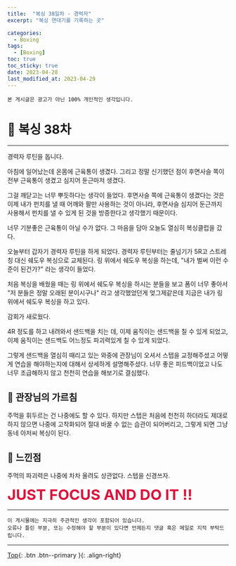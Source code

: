 ```yaml
---
title:  "복싱 38일차 - 경력자"
excerpt: "복싱 연대기를 기록하는 곳"

categories:
  - Boxing
tags:
  - [Boxing]
toc: true
toc_sticky: true
date: 2023-04-28
last_modified_at: 2023-04-29
---
```


    본 게시글은 광고가 아닌 100% 개인적인 생각입니다.

# 🥊 복싱 38차 
<hr style="width:100%" />

경력자 루틴을 돕니다.  

아침에 일어났는데 온몸에 근육통이 생겼다.
그리고 정말 신기했던 점이 후면사슬 쪽이 전부 근육통이 생겼고 심지어 둔근마저 생겼다.

그걸 깨닫고는 너무 뿌듯하다는 생각이 들었다.
후면사슬 쪽에 근육통이 생겼다는 것은 이제 내가 펀치를 낼 때 어깨와 팔만 사용하는 것이 아니라, 후면사슬 심지어 둔근까지 사용해서 펀치를 낼 수 있게 된 것을 방증한다고 생각했기 때문이다.

너무 기분좋은 근육통이 아닐 수가 없다.
그 마음을 담아 오늘도 열심히 복싱클럽을 갔다.

오늘부터 갑자기 경력자 루틴을 하게 되었다.
경력자 루틴부터는 줄넘기가 5R고 스트레칭 대신 쉐도우 복싱으로 교체된다.
링 위에서 쉐도우 복싱을 하는데, "내가 벌써 이런 수준이 된건가?" 라는 생각이 들었다. 

처음 복싱을 배웠을 때는 링 위에서 쉐도우 복싱을 하시는 분들을 보고 폼이 너무 좋아서 "저 분들은 정말 오래된 분이시구나" 라고 생각했었던게 엊그제같은데 지금은 내가 링 위에서 쉐도우 복싱을 하고 있다.

감회가 새로웠다.

4R 정도를 하고 내려와서 샌드백을 치는 데, 이제 움직이는 샌드백을 칠 수 있게 되었고, 이제 움직이는 샌드백도 어느정도 파괴력있게 칠 수 있게 되었다.

그렇게 샌드백을 열심히 때리고 있는 와중에 관장님이 오셔서 스텝을 교정해주셨고 어떻게 연습을 해야하는지에 대해서 상세하게 설명해주셨다.
너무 좋은 피드백이었고 나도 너무 조급해하지 않고 천천히 연습을 해보기로 결심했다.

## 🎯 관장님의 가르침

주먹을 휘두르는 건 나중에도 할 수 있다.
하지만 스텝은 처음에 천천히 하더라도 제대로 하지 않으면 나중에 고착화되어 절대 바꿀 수 없는 습관이 되어버리고, 그렇게 되면 그냥 동네 아저씨 복싱이 된다.

## 🤣 느낀점

주먹의 파괴력은 나중에 차차 올려도 상관없다.
스텝을 신경쓰자.

<strong style="color:crimson; font-size:25pt">JUST FOCUS AND DO IT !!</strong>

<hr style="width:100%" />

    이 게시물에는 지극히 주관적인 생각이 포함되어 있습니다. 
    오류나 틀린 부분, 또는 수정해야 할 부분이 있다면 언제든지 댓글 혹은 메일로 지적 부탁드립니다.
    
<hr>


[Top](#){: .btn .btn--primary }{: .align-right}